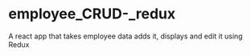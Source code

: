 # employee_CRUD-_redux
A react app that takes employee data adds it, displays and edit it using Redux
